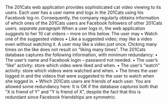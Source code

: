The 201Cats web application provides sophisticated cat video viewing to its users. Each user has a user name and logs in the 201Cats using his Facebook log-in. Consequently, the company regularly obtains information of which ones of the 201Cats users are Facebook followers of other 201Cats users. *separate paragraph*
When a user logs in, the web application suggests to her 10 cat videos – more on this below. The user may
• Watch one of the suggested videos
• Like a suggested video; may like a video even without watching it. A user may like a video just
once. Clicking many times on the like does not result on “liking many times”. The 201Cats database captures the following information, with minimum redundancy:
• The user’s name and Facebook login – password not needed.
• The user’s “like” activity: store which video were liked and when.
• The user’s “watch” activity: store which videos were watched and when.
• The times the user logged in and the videos that were suggested to the user to watch when she
logged in.
• Which 201Cats users are friends of each user. You are allowed some redundancy here: It is OK if
the database captures both that “X is friend of Y” and “Y is friend of X”, despite the fact that this is redundant since Facebook friendships are symmetric.

